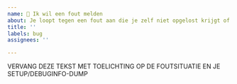 ```yaml
---
name: 🚨 Ik wil een fout melden
about: Je loopt tegen een fout aan die je zelf niet opgelost krijgt of je wilt iets anders melden wat niet helemaal lijkt te kloppen.
title: ''
labels: bug
assignees: ''

---
```


<!--
Bedankt voor je melding! Om je goed te helpen:
- Bekijk eerst de FAQ (ook voor hoe te debuggen): https://dsmr-reader.readthedocs.io/nl/latest/faq.html
- Gebruik je DSMR-reader in Docker en krijg je het niet draaiend? 
  Overweeg dan direct een issue aan te maken in het Docker-project: https://github.com/xirixiz/dsmr-reader-docker/issues
- Geef in je tekst hieronder aan of je DSMR-reader handmatig hebt geinstalleerd of via Docker.
- Draai je al DSMR-reader v4.6 of hoger? Zet dan hieronder ook de output van "dsmr_debuginfo" (zie About-pagina)
-->


VERVANG DEZE TEKST MET TOELICHTING OP DE FOUTSITUATIE EN JE SETUP/DEBUGINFO-DUMP
